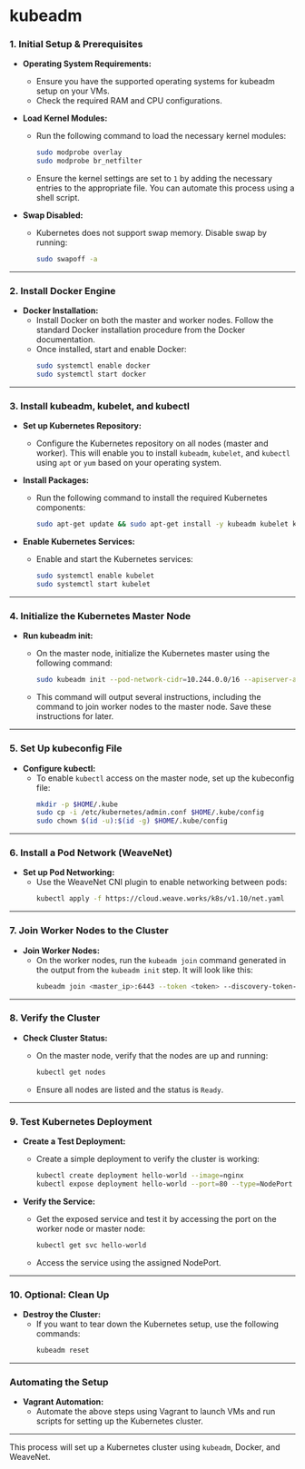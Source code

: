 # **kubeadm**


### **1. Initial Setup & Prerequisites**

- **Operating System Requirements:**
  - Ensure you have the supported operating systems for kubeadm setup on your VMs. 
  - Check the required RAM and CPU configurations.

- **Load Kernel Modules:**
  - Run the following command to load the necessary kernel modules:
    ```bash
    sudo modprobe overlay
    sudo modprobe br_netfilter
    ```
  - Ensure the kernel settings are set to `1` by adding the necessary entries to the appropriate file. You can automate this process using a shell script.

- **Swap Disabled:**
  - Kubernetes does not support swap memory. Disable swap by running:
    ```bash
    sudo swapoff -a
    ```

---

### **2. Install Docker Engine**

- **Docker Installation:**
  - Install Docker on both the master and worker nodes. Follow the standard Docker installation procedure from the Docker documentation.
  - Once installed, start and enable Docker:
    ```bash
    sudo systemctl enable docker
    sudo systemctl start docker
    ```

---

### **3. Install kubeadm, kubelet, and kubectl**

- **Set up Kubernetes Repository:**
  - Configure the Kubernetes repository on all nodes (master and worker). This will enable you to install `kubeadm`, `kubelet`, and `kubectl` using `apt` or `yum` based on your operating system.

- **Install Packages:**
  - Run the following command to install the required Kubernetes components:
    ```bash
    sudo apt-get update && sudo apt-get install -y kubeadm kubelet kubectl
    ```

- **Enable Kubernetes Services:**
  - Enable and start the Kubernetes services:
    ```bash
    sudo systemctl enable kubelet
    sudo systemctl start kubelet
    ```

---

### **4. Initialize the Kubernetes Master Node**

- **Run kubeadm init:**
  - On the master node, initialize the Kubernetes master using the following command:
    ```bash
    sudo kubeadm init --pod-network-cidr=10.244.0.0/16 --apiserver-advertise-address=<master_node_ip>
    ```

  - This command will output several instructions, including the command to join worker nodes to the master node. Save these instructions for later.

---

### **5. Set Up kubeconfig File**

- **Configure kubectl:**
  - To enable `kubectl` access on the master node, set up the kubeconfig file:
    ```bash
    mkdir -p $HOME/.kube
    sudo cp -i /etc/kubernetes/admin.conf $HOME/.kube/config
    sudo chown $(id -u):$(id -g) $HOME/.kube/config
    ```

---

### **6. Install a Pod Network (WeaveNet)**

- **Set up Pod Networking:**
  - Use the WeaveNet CNI plugin to enable networking between pods:
    ```bash
    kubectl apply -f https://cloud.weave.works/k8s/v1.10/net.yaml
    ```

---

### **7. Join Worker Nodes to the Cluster**

- **Join Worker Nodes:**
  - On the worker nodes, run the `kubeadm join` command generated in the output from the `kubeadm init` step. It will look like this:
    ```bash
    kubeadm join <master_ip>:6443 --token <token> --discovery-token-ca-cert-hash sha256:<hash>
    ```

---

### **8. Verify the Cluster**

- **Check Cluster Status:**
  - On the master node, verify that the nodes are up and running:
    ```bash
    kubectl get nodes
    ```

  - Ensure all nodes are listed and the status is `Ready`.

---

### **9. Test Kubernetes Deployment**

- **Create a Test Deployment:**
  - Create a simple deployment to verify the cluster is working:
    ```bash
    kubectl create deployment hello-world --image=nginx
    kubectl expose deployment hello-world --port=80 --type=NodePort
    ```

- **Verify the Service:**
  - Get the exposed service and test it by accessing the port on the worker node or master node:
    ```bash
    kubectl get svc hello-world
    ```

  - Access the service using the assigned NodePort.

---

### **10. Optional: Clean Up**

- **Destroy the Cluster:**
  - If you want to tear down the Kubernetes setup, use the following commands:
    ```bash
    kubeadm reset
    ```

---

### **Automating the Setup**

- **Vagrant Automation:**
  - Automate the above steps using Vagrant to launch VMs and run scripts for setting up the Kubernetes cluster.

---

This process will set up a Kubernetes cluster using `kubeadm`, Docker, and WeaveNet.
